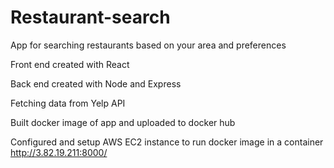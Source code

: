 # Restaurant-search

App for searching restaurants based on your area and preferences 

Front end created with React

Back end created with Node and Express

Fetching data from Yelp API

Built docker image of app and uploaded to docker hub

Configured and setup AWS EC2 instance to run docker image in a container 
http://3.82.19.211:8000/
